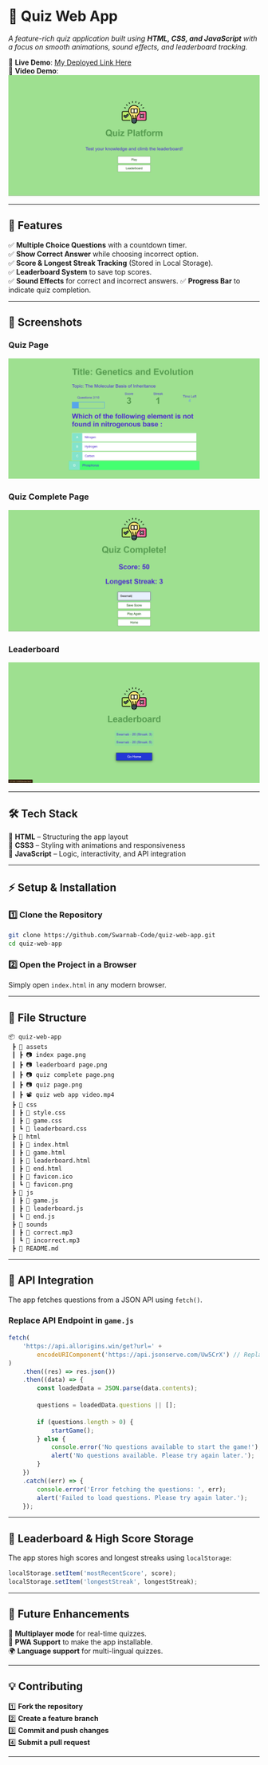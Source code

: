 # 📌 Quiz Web App

_A feature-rich quiz application built using **HTML, CSS, and JavaScript** with a focus on smooth animations, sound effects, and leaderboard tracking._

🔗 **Live Demo**: [My Deployed Link Here](https://quizwebgame.netlify.app/)  
🎥 **Video Demo**: [![Watch the demo](./assets/index%20page.png)](https://drive.google.com/file/d/11UBfDRtcecrR1BJOeGJI3Cxey22SXAnc/view?usp=drive_link)

---

## 🚀 Features

✅ **Multiple Choice Questions** with a countdown timer.  
✅ **Show Correct Answer** while choosing incorrect option.  
✅ **Score & Longest Streak Tracking** (Stored in Local Storage).  
✅ **Leaderboard System** to save top scores.  
✅ **Sound Effects** for correct and incorrect answers.
✅ **Progress Bar** to indicate quiz completion.

---

## 📸 Screenshots

### **Quiz Page**

![Quiz Page](./assets/quiz%20page.png)

### **Quiz Complete Page**

![Quiz Complete Page](./assets/quiz%20complete%20page.png)

### **Leaderboard**

![Leaderboard Page](./assets/leaderboard%20page.png)

---

## 🛠 Tech Stack

🔹 **HTML** – Structuring the app layout  
🔹 **CSS3** – Styling with animations and responsiveness  
🔹 **JavaScript** – Logic, interactivity, and API integration

---

## ⚡ Setup & Installation

### 1️⃣ Clone the Repository

```sh
git clone https://github.com/Swarnab-Code/quiz-web-app.git
cd quiz-web-app
```

### 2️⃣ Open the Project in a Browser

Simply open `index.html` in any modern browser.

---

## 📜 File Structure

```
📦 quiz-web-app
 ┣ 📂 assets
 ┃ ┣ 📷 index page.png
 ┃ ┣ 📷 leaderboard page.png
 ┃ ┣ 📷 quiz complete page.png
 ┃ ┣ 📷 quiz page.png
 ┃ ┣ 📽️ quiz web app video.mp4
 ┣ 📂 css
 ┃ ┣ 📄 style.css
 ┃ ┣ 📄 game.css
 ┃ ┗ 📄 leaderboard.css
 ┣ 📂 html
 ┃ ┣ 📄 index.html
 ┃ ┣ 📄 game.html
 ┃ ┣ 📄 leaderboard.html
 ┃ ┣ 📄 end.html
 ┃ ┣ 📄 favicon.ico
 ┃ ┗ 📄 favicon.png
 ┣ 📂 js
 ┃ ┣ 📄 game.js
 ┃ ┣ 📄 leaderboard.js
 ┃ ┗ 📄 end.js
 ┣ 📂 sounds
 ┃ ┣ 📄 correct.mp3
 ┃ ┗ 📄 incorrect.mp3
 ┣ 📄 README.md
```

---

## 📡 API Integration

The app fetches questions from a JSON API using `fetch()`.  


### Replace API Endpoint in `game.js`

```js
fetch(
	'https://api.allorigins.win/get?url=' +
		encodeURIComponent('https://api.jsonserve.com/Uw5CrX') // Replace if needed
)
	.then((res) => res.json())
	.then((data) => {
		const loadedData = JSON.parse(data.contents);

		questions = loadedData.questions || [];

		if (questions.length > 0) {
			startGame();
		} else {
			console.error('No questions available to start the game!');
			alert('No questions available. Please try again later.');
		}
	})
	.catch((err) => {
		console.error('Error fetching the questions: ', err);
		alert('Failed to load questions. Please try again later.');
	});
```

---

## 💾 Leaderboard & High Score Storage

The app stores high scores and longest streaks using `localStorage`:

```js
localStorage.setItem('mostRecentScore', score);
localStorage.setItem('longestStreak', longestStreak);
```

---

## 🎯 Future Enhancements

🚀 **Multiplayer mode** for real-time quizzes.  
📱 **PWA Support** to make the app installable.  
🌍 **Language support** for multi-lingual quizzes.

---

## 💡 Contributing

1️⃣ **Fork the repository**  
2️⃣ **Create a feature branch**  
3️⃣ **Commit and push changes**  
4️⃣ **Submit a pull request**

---
